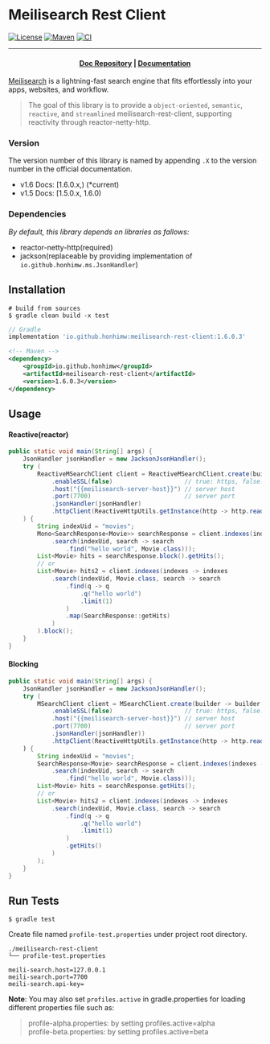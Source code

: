 # Meilisearch Rest Client

[![License](https://img.shields.io/badge/license-Apache2-blue.svg)](https://github.com/honhimW/meilisearch-rest-client?tab=Apache-2.0-1-ov-file#readme)
[![Maven](https://img.shields.io/maven-central/v/io.github.honhimw/meilisearch-rest-client)](https://central.sonatype.com/artifact/io.github.honhimw/meilisearch-rest-client)
[![CI](https://github.com/honhimW/meilisearch-rest-client/actions/workflows/gradle.yml/badge.svg)](https://github.com/honhimW/meilisearch-rest-client/actions)

---

<h4 align="center">
  <a href="https://github.com/meilisearch/documentation">Doc Repository</a> |
  <a href="https://www.meilisearch.com/docs">Documentation</a>
</h4>

[Meilisearch](https://github.com/meilisearch/meilisearch) is a lightning-fast search engine that fits effortlessly into your apps, websites, and workflow.

> The goal of this library is to provide a `object-oriented`, `semantic`, `reactive`, and `streamlined` meilisearch-rest-client, supporting reactivity through reactor-netty-http.

### Version
The version number of this library is named by appending `.X` to the version number in the official documentation.

- v1.6 Docs: [1.6.0.x,) (*current)
- v1.5 Docs: [1.5.0.x, 1.6.0) 

### Dependencies

*By default, this library depends on libraries as fallows:*

- reactor-netty-http(required)
- jackson(replaceable by providing implementation of `io.github.honhimw.ms.JsonHandler`)

## Installation

```shell
# build from sources
$ gradle clean build -x test
```

```groovy
// Gradle
implementation 'io.github.honhimw:meilisearch-rest-client:1.6.0.3'
```

```xml
<!-- Maven -->
<dependency>
    <groupId>io.github.honhimw</groupId>
    <artifactId>meilisearch-rest-client</artifactId>
    <version>1.6.0.3</version>
</dependency>
```

## Usage

#### Reactive(reactor)
```java
public static void main(String[] args) {
    JsonHandler jsonHandler = new JacksonJsonHandler();
    try (
        ReactiveMSearchClient client = ReactiveMSearchClient.create(builder -> builder
            .enableSSL(false)                    // true: https, false: http
            .host("{{meilisearch-server-host}}") // server host
            .port(7700)                          // server port
            .jsonHandler(jsonHandler)
            .httpClient(ReactiveHttpUtils.getInstance(http -> http.readTimeout(Duration.ofMillis(100)))))
    ) {
        String indexUid = "movies";
        Mono<SearchResponse<Movie>> searchResponse = client.indexes(indexes -> indexes
            .search(indexUid, search -> search
                .find("hello world", Movie.class)));
        List<Movie> hits = searchResponse.block().getHits();
        // or
        List<Movie> hits2 = client.indexes(indexes -> indexes
            .search(indexUid, Movie.class, search -> search
                .find(q -> q
                    .q("hello world")
                    .limit(1)
                )
                .map(SearchResponse::getHits)
            )
        ).block();
    }
}
```

#### Blocking
```java
public static void main(String[] args) {
    JsonHandler jsonHandler = new JacksonJsonHandler();
    try (
        MSearchClient client = MSearchClient.create(builder -> builder
            .enableSSL(false)                    // true: https, false: http
            .host("{{meilisearch-server-host}}") // server host
            .port(7700)                          // server port
            .jsonHandler(jsonHandler))
            .httpClient(ReactiveHttpUtils.getInstance(http -> http.readTimeout(Duration.ofMillis(100)))))
    ) {
        String indexUid = "movies";
        SearchResponse<Movie> searchResponse = client.indexes(indexes -> indexes
            .search(indexUid, search -> search
                .find("hello world", Movie.class)));
        List<Movie> hits = searchResponse.getHits();
        // or
        List<Movie> hits2 = client.indexes(indexes -> indexes
            .search(indexUid, Movie.class, search -> search
                .find(q -> q
                    .q("hello world")
                    .limit(1)
                )
                .getHits()
            )
        );
    }
}
```

## Run Tests

```shell
$ gradle test
```

Create file named `profile-test.properties` under project root directory.

```properties
./meilisearch-rest-client
└── profile-test.properties

meili-search.host=127.0.0.1
meili-search.port=7700
meili-search.api-key=
```

**Note**: You may also set `profiles.active` in gradle.properties for loading different properties file such as:  
> profile-alpha.properties: by setting profiles.active=alpha  
> profile-beta.properties: by setting profiles.active=beta
